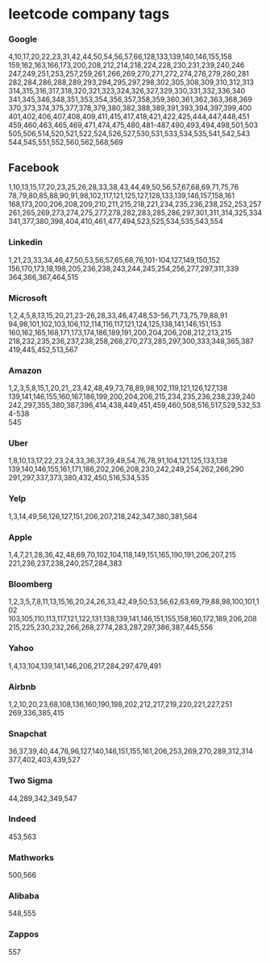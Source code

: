 # leetcode company tags
### Google  
4,10,17,20,22,23,31,42,44,50,54,56,57,66,128,133,139,140,146,155,158  
159,162,163,166,173,200,208,212,214,218,224,228,230,231,239,240,246  
247,249,251,253,257,259,261,266,269,270,271,272,274,276,279,280,281  
282,284,286,288,289,293,294,295,297,298,302,305,308,309,310,312,313  
314,315,316,317,318,320,321,323,324,326,327,329,330,331,332,336,340  
341,345,346,348,351,353,354,356,357,358,359,360,361,362,363,368,369  
370,373,374,375,377,378,379,380,382,388,389,391,393,394,397,399,400  
401,402,406,407,408,409,411,415,417,418,421,422,425,444,447,448,451  
459,460,463,465,469,471,474,475,480,481-487,490,493,494,498,501,503  
505,506,514,520,521,522,524,526,527,530,531,533,534,535,541,542,543  
544,545,551,552,560,562,568,569  


## Facebook
1,10,13,15,17,20,23,25,26,28,33,38,43,44,49,50,56,57,67,68,69,71,75,76  
78,79,80,85,88,90,91,98,102,117,121,125,127,128,133,139,146,157,158,161  
168,173,200,206,208,209,210,211,215,218,221,234,235,236,238,252,253,257  
261,265,269,273,274,275,277,278,282,283,285,286,297,301,311,314,325,334  
341,377,380,398,404,410,461,477,494,523,525,534,535,543,554


### Linkedin
1,21,23,33,34,46,47,50,53,56,57,65,68,76,101-104,127,149,150,152  
156,170,173,18,198,205,236,238,243,244,245,254,256,277,297,311,339  
364,366,367,464,515

### Microsoft
1,2,4,5,8,13,15,20,21,23-26,28,33,46,47,48,53-56,71,73,75,79,88,91  
94,98,101,102,103,106,112,114,116,117,121,124,125,138,141,146,151,153  
160,162,165,168,171,173,174,186,189,191,200,204,206,208,212,213,215  
218,232,235,236,237,238,258,268,270,273,285,297,300,333,348,365,387  
419,445,452,513,567

### Amazon  
1,2,3,5,8,15,1,20,21,,23,42,48,49,73,78,89,98,102,119,121,126,127,138  
139,141,146,155,160,167,186,199,200,204,206,215,234,235,236,238,239,240  
242,297,355,380,387,396,414,438,449,451,459,460,508,516,517,529,532,534-538  
545

### Uber
1,8,10,13,17,22,23,24,33,36,37,39,49,54,76,78,91,104,121,125,133,138  
139,140,146,155,161,171,186,202,206,208,230,242,249,254,262,266,290  
291,297,337,373,380,432,450,516,534,535

### Yelp
1,3,14,49,56,126,127,151,206,207,218,242,347,380,381,564

### Apple
1,4,7,21,28,36,42,48,69,70,102,104,118,149,151,165,190,191,206,207,215  
221,236,237,238,240,257,284,383

### Bloomberg
1,2,3,5,7,8,11,13,15,16,20,24,26,33,42,49,50,53,56,62,63,69,79,88,98,100,101,102  
103,105,110,113,117,121,122,131,138,139,141,146,151,155,158,160,172,189,206,208  
215,225,230,232,266,268,2774,283,287,297,386,387,445,556

### Yahoo
1,4,13,104,139,141,146,206,217,284,297,479,491

### Airbnb
1,2,10,20,23,68,108,136,160,190,198,202,212,217,219,220,221,227,251  
269,336,385,415

### Snapchat
36,37,39,40,44,76,96,127,140,146,151,155,161,206,253,269,270,289,312,314  
377,402,403,439,527

### Two Sigma
44,289,342,349,547

### Indeed
453,563

### Mathworks
500,566

### Alibaba
548,555

### Zappos
557
